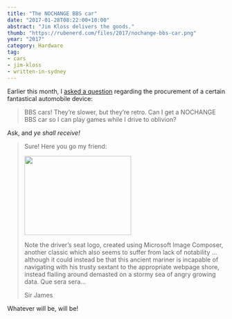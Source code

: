 ```yaml
---
title: "The NOCHANGE BBS car"
date: "2017-01-28T08:22:00+10:00"
abstract: "Jim Kloss delivers the goods."
thumb: "https://rubenerd.com/files/2017/nochange-bbs-car.png"
year: "2017"
category: Hardware
tag:
- cars
- jim-kloss
- written-in-sydney
---
```

Earlier this month, I [asked a question] regarding the procurement of a certain fantastical automobile device:

> BBS cars! They’re slower, but they’re retro. Can I get a NOCHANGE BBS car so I can play games while I drive to oblivion?

Ask, and *ye shall receive!*

<blockquote>
<p>Sure! Here you go my friend:</p>

<p><img src="https://rubenerd.com/files/2017/nochange-bbs-car@1x.jpg" alt="" style="width:246px; height:183px" srcset="https://rubenerd.com/files/2017/nochange-bbs-car@1x.jpg 1x, https://rubenerd.com/files/2017/nochange-bbs-car@2x.jpg 2x" /></p>
 
<p>Note the driver’s seat logo, created using Microsoft Image Composer, 
another classic which also seems to suffer from lack of notability 
... although it could instead be that this ancient mariner is incapable 
of navigating with his trusty sextant to the appropriate webpage shore, 
instead flailing around demasted on a stormy sea of angry growing data.
Que sera sera...</p>

<p>Sir James</p>
</blockquote>

Whatever will be, will be!

[asked a question]: https://rubenerd.com/bbs-automotive-spam/

